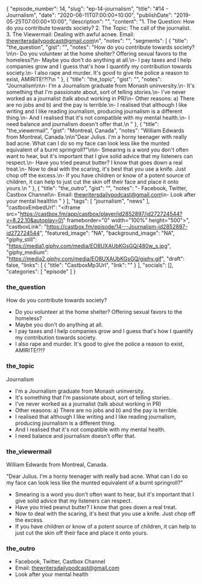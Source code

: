 {
	"episode_number": 14,
	"slug": "ep-14-journalism",
	"title": "#14 - Journalism",
	"date": "2020-06-11T07:00:00+10:00",
	"publishDate": "2019-05-25T07:00:00+10:00",
	"description": "",
	"content": "1. The Question: How do you contribute towards society? 2. The Topic: The call of the journalist. 3. The Viewermail: Dealing with awful acnee. Email: thewritersdailypodcast@gmail.com\n",
	"notes": "",
	"segments": [
		{
			"title": "the_question",
			"gist": "",
			"notes": "How do you contribute towards society?\n\n- Do you volunteer at the home shelter? Offering sexual favors to the homeless?\n- Maybe you don't do anything at all.\n- I pay taxes and I help companies grow and I guess that's how I quantify my contribution towards society.\n- I also rape and murder. It's good to give the police a reason to exist, AMIRITE!?!?\n      "
		},
		{
			"title": "the_topic",
			"gist": "",
			"notes": "Journalism\n\n- I'm a Journalism graduate from Monash uninversity.\n- It's something that I'm passionate about, sort of telling stories.\n- I've never worked as a journalist (talk about working in PR)\n- Other reasons: a) There are no jobs and b) and the pay is terrible.\n- I realised that although I like writing and I like reading journalism, producing journalism is a different thing.\n- And I realised that it's not compatible with my mental health.\n- I need balance and journalism doesn't offer that.\n      "
		},
		{
			"title": "the_viewermail",
			"gist": "Montreal, Canada",
			"notes": "William Edwards from Montreal, Canada.\n\n\"Dear Julius. I'm a horny teenager with really bad acne. What can I do so my face can look less like the munted equivalent of a burnt springroll?\"\n\n- Smearing is a word you don't often want to hear, but it's important that I give solid advice that my listeners can respect.\n- Have you tried peanut butter? I know that goes down a real treat.\n- Now to deal with the scaring, it's best that you use a knife. Just chop off the excess.\n- If you have children or know of a potent source of children, it can help to just cut the skin off their face and place it onto yours.\n      "
		},
		{
			"title": "the_outro",
			"gist": "",
			"notes": "- Facebook, Twitter, Castbox Channel\n- Email: thewritersdailypodcast@gmail.com\n- Look after your mental health\n      "
		}
	],
	"tags": [
		"journalism",
		"news"
	],
	"castboxEmbedUrl": "<iframe src=\"https://castbox.fm/app/castbox/player/id2852897/id272724544?v=8.22.10&autoplay=0\" frameborder=\"0\" width=\"100%\" height=\"500\"></iframe>",
	"castboxLink": "https://castbox.fm/episode/14---Journalism-id2852897-id272724544",
	"featured_image": "NA",
	"background_image": "NA",
	"giphy_still": "https://media1.giphy.com/media/EO8UXAUbKGsGQ/480w_s.jpg",
	"giphy_medium": "https://media2.giphy.com/media/EO8UXAUbKGsGQ/giphy.gif",
	"draft": false,
	"links": [
		{
			"title": "CastboxMp3Url",
			"link": ""
		}
	],
	"socials": [],
	"categories": [
		"episode"
	]
}

### the_question

How do you contribute towards society?

- Do you volunteer at the home shelter? Offering sexual favors to the homeless?
- Maybe you don't do anything at all.
- I pay taxes and I help companies grow and I guess that's how I quantify my contribution towards society.
- I also rape and murder. It's good to give the police a reason to exist, AMIRITE!?!?
      
### the_topic

Journalism

- I'm a Journalism graduate from Monash uninversity.
- It's something that I'm passionate about, sort of telling stories.
- I've never worked as a journalist (talk about working in PR)
- Other reasons: a) There are no jobs and b) and the pay is terrible.
- I realised that although I like writing and I like reading journalism, producing journalism is a different thing.
- And I realised that it's not compatible with my mental health.
- I need balance and journalism doesn't offer that.
      
### the_viewermail

William Edwards from Montreal, Canada.

"Dear Julius. I'm a horny teenager with really bad acne. What can I do so my face can look less like the munted equivalent of a burnt springroll?"

- Smearing is a word you don't often want to hear, but it's important that I give solid advice that my listeners can respect.
- Have you tried peanut butter? I know that goes down a real treat.
- Now to deal with the scaring, it's best that you use a knife. Just chop off the excess.
- If you have children or know of a potent source of children, it can help to just cut the skin off their face and place it onto yours.
      
### the_outro

- Facebook, Twitter, Castbox Channel
- Email: thewritersdailypodcast@gmail.com
- Look after your mental health
      
